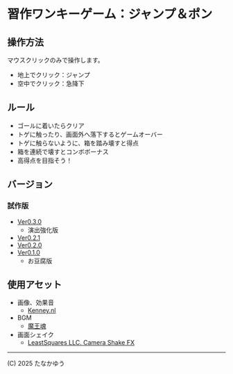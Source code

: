 # 習作ワンキーゲーム：ジャンプ＆ポン

## 操作方法

マウスクリックのみで操作します。

- 地上でクリック：ジャンプ
- 空中でクリック：急降下

## ルール

- ゴールに着いたらクリア
- トゲに触ったり、画面外へ落下するとゲームオーバー
- トゲに触らないように、箱を踏み壊すと得点
- 箱を連続で壊すとコンボボーナス
- 高得点を目指そう！


## バージョン

### 試作版

- [Ver0.3.0](ver030/index.html)
  - 演出強化版
- [Ver0.2.1](ver021/index.html)
- [Ver0.2.0](ver020/index.html)
- [Ver0.1.0](ver010/index.html)
  - お豆腐版


## 使用アセット

- 画像、効果音
  - [Kenney.nl](https://kenney.nl/)
- BGM
  - [魔王魂](https://maou.audio/)
- 画面シェイク
  - [LeastSquares LLC. Camera Shake FX](https://assetstore.unity.com/packages/tools/particles-effects/camera-shake-fx-146554)



---

(C) 2025 たなかゆう

